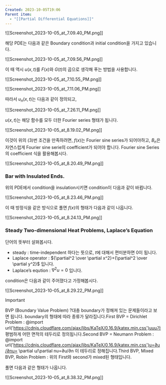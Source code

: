 ```yaml
---
Created: 2023-10-05T19:06
Parent item:
  - "[[Partial Differential Equations]]"
---
```

![[Screenshot_2023-10-05_at_7.09.40_PM.png]]

해당 PDE는 다음과 같은 Boundary condition과 initial condition을 가지고 있습니다.

![[Screenshot_2023-10-05_at_7.09.56_PM.png]]

이 때 역시 $u(x,t)$﻿를 $F(x)$﻿와 $G(t)$﻿의 곱으로 생각해 푸는 방법을 사용합니다.

![[Screenshot_2023-10-05_at_7.10.55_PM.png]]

![[Screenshot_2023-10-05_at_7.11.06_PM.png]]

따라서 $u_n(x,t)$﻿는 다음과 같이 정의되고,

![[Screenshot_2023-10-05_at_7.26.11_PM.png]]

$u(x,t)$﻿는 해당 함수를 모두 더한 Fourier series 형태가 됩니다.

![[Screenshot_2023-10-05_at_8.19.02_PM.png]]

이것이 위의 (3)번 조건을 만족하려면, $f(x)$﻿는 Fourier sine series가 되어야하고, $B_n$﻿은 자연스럽게 Fourier sine serie의 coefficient가 되어야 합니다. Fourier sine Series의 coefficient 식을 활용해봅시다.

![[Screenshot_2023-10-05_at_8.20.49_PM.png]]

### Bar with Insulated Ends.

위의 PDE에서 condition을 insulation시키면 condition이 다음과 같이 바뀝니다.

![[Screenshot_2023-10-05_at_8.23.46_PM.png]]

이 때 방정식을 같은 방식으로 풀면 $f(x)$﻿의 형태가 다음과 같이 나옵니다.

![[Screenshot_2023-10-05_at_8.24.13_PM.png]]

### Steady Two-dimensional Heat Problems, Laplace’s Equation

단어의 뜻부터 살펴봅시다.

- steady : time-independent 하다는 뜻으로, $t$﻿에 대해서 편미분하면 0이 됩니다.
- Laplace operator : ${\partial^2 \over \partial x^2}+{\partial^2 \over \partial y^2}$﻿ 입니다.
- Laplace’s eqution : $\nabla^2u=0$﻿ 입니다.

condition은 다음과 같이 주어졌다고 가정해봅시다.

![[Screenshot_2023-10-05_at_8.29.22_PM.png]]

> [!important]  
> BVP (Boundary Value Problem) ?대충 boundary가 정해져 있는 문제들이라고 보면 됩니다. boundary의 형태에 따라 종류가 달라집니다.First BVP = Dirichlet Problem : @import url('https://cdnjs.cloudflare.com/ajax/libs/KaTeX/0.16.9/katex.min.css')uuu﻿가 평범하게 어떤 면적의 테두리로 정의됩니다.Second BVP = Neumann Problem : @import url('https://cdnjs.cloudflare.com/ajax/libs/KaTeX/0.16.9/katex.min.css')u=∂u/∂nu= \partial u/\partial nu=∂u/∂n﻿ 이 테두리로 정해집니다.Third BVP, Mixed BVP, Robin Problem : 위의 First와 second가 mixed된 형태입니다.  

풀면 다음과 같은 형태가 나옵니다.

![[Screenshot_2023-10-05_at_8.38.32_PM.png]]